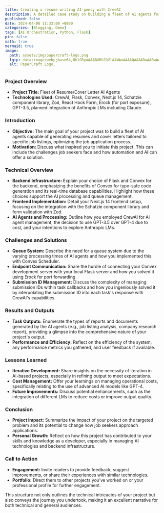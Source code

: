 ```yaml
---
title: Creating a resume writing AI-gency with CrewAI
description: A detailed case study on building a fleet of AI agents for resume and cover letter generation using CrewAI and Convex
published: false
date: 2024-04-08 11:33:00 +0800
categories: [Blogging, Demo]
tags: [AI Orchestration, Python, Flask]
pin: false
math: true
mermaid: true
image:
  path: assets/img/papercraft-logo.png
  lqip: data:image/webp;base64,UklGRpoAAABXRUJQVlA4WAoAAAAQAAAADwAABwAAQUxQSDIAAAARL0AmbZurmr57yyIiqE8oiG0bejIYEQTgqiDA9vqnsUSI6H+oAERp2HZ65qP/VIAWAFZQOCBCAAAA8AEAnQEqEAAIAAVAfCWkAALp8sF8rgRgAP7o9FDvMCkMde9PK7euH5M1m6VWoDXf2FkP3BqV0ZYbO6NA/VFIAAAA
  alt: PaperCraft Logo.
---
```


### Project Overview

- **Project Title:** Fleet of Resume/Cover Letter AI Agents
- **Technologies Used:** CrewAI, Flask, Convex, Next.js 14, Schatzie component library, Zod, React Hook Form, Erock (for port exposure), GPT-3.5, planned integration of Anthropic LMs including Claude.

### Introduction

- **Objective:** The main goal of your project was to build a fleet of AI agents capable of generating resumes and cover letters tailored to specific job listings, optimizing the job application process.
- **Motivation:** Discuss what inspired you to initiate this project. This can include the challenges job seekers face and how automation and AI can offer a solution.

### Technical Overview

- **Backend Infrastructure:** Explain your choice of Flask and Convex for the backend, emphasizing the benefits of Convex for type-safe code generation and its real-time database capabilities. Highlight how these choices support the AI processing and queue management.
- **Frontend Implementation:** Detail your Next.js 14 frontend setup, focusing on the integration with the Schatzie component library and form validation with Zod.
- **AI Agents and Processing:** Outline how you employed CrewAI for AI agent management, the decision to use GPT-3.5 over GPT-4 due to cost, and your intentions to explore Anthropic LMs.

### Challenges and Solutions

- **Queue System:** Describe the need for a queue system due to the varying processing times of AI agents and how you implemented this with Convex Scheduler.
- **Endpoint Communication:** Share the hurdle of connecting your Convex development server with your local Flask server and how you solved it using Erock for port forwarding.
- **Submission ID Management:** Discuss the complexity of managing submission IDs within task callbacks and how you ingeniously solved it by interpolating the submission ID into each task's response with CrewAI's capabilities.

### Results and Outputs

- **Task Outputs:** Enumerate the types of reports and documents generated by the AI agents (e.g., job listing analysis, company research report), providing a glimpse into the comprehensive nature of your project's output.
- **Performance and Efficiency:** Reflect on the efficiency of the system, any performance metrics you gathered, and user feedback if available.

### Lessons Learned

- **Iterative Development:** Share insights on the necessity of iteration in AI-based projects, especially in refining output to meet expectations.
- **Cost Management:** Offer your learnings on managing operational costs, specifically relating to the use of advanced AI models like GPT-4.
- **Future Improvements:** Discuss potential enhancements, such as the integration of different LMs to reduce costs or improve output quality.

### Conclusion

- **Project Impact:** Summarize the impact of your project on the targeted problem and its potential to change how job seekers approach applications.
- **Personal Growth:** Reflect on how this project has contributed to your skills and knowledge as a developer, especially in managing AI technologies and backend infrastructure.

### Call to Action

- **Engagement:** Invite readers to provide feedback, suggest improvements, or share their experiences with similar technologies.
- **Portfolio:** Direct them to other projects you've worked on or your professional profile for further engagement.

This structure not only outlines the technical intricacies of your project but also conveys the journey you undertook, making it an excellent narrative for both technical and general audiences.
